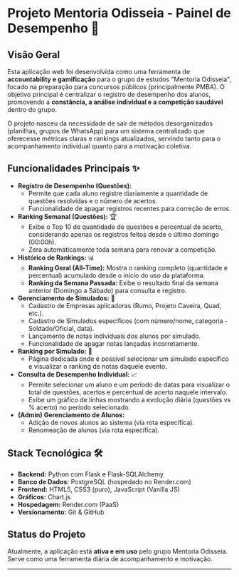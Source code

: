 # Projeto Mentoria Odisseia - Painel de Desempenho 🚀

## Visão Geral

Esta aplicação web foi desenvolvida como uma ferramenta de **accountability e gamificação** para o grupo de estudos "Mentoria Odisseia", focado na preparação para concursos públicos (principalmente PMBA). O objetivo principal é centralizar o registro de desempenho dos alunos, promovendo a **constância, a análise individual e a competição saudável** dentro do grupo.

O projeto nasceu da necessidade de sair de métodos desorganizados (planilhas, grupos de WhatsApp) para um sistema centralizado que oferecesse métricas claras e rankings atualizados, servindo tanto para o acompanhamento individual quanto para a motivação coletiva.

## Funcionalidades Principais ✨

* **Registro de Desempenho (Questões):**
    * Permite que cada aluno registre diariamente a quantidade de questões resolvidas e o número de acertos.
    * Funcionalidade de apagar registros recentes para correção de erros.
* **Ranking Semanal (Questões):** 🏆
    * Exibe o Top 10 de quantidade de questões e percentual de acerto, considerando apenas os registros feitos desde o último domingo (00:00h).
    * Zera automaticamente toda semana para renovar a competição.
* **Histórico de Rankings:** 📊
    * **Ranking Geral (All-Time):** Mostra o ranking completo (quantidade e percentual) acumulado desde o início do uso da plataforma.
    * **Ranking da Semana Passada:** Exibe o resultado final da semana anterior (Domingo a Sábado) para consulta e registro.
* **Gerenciamento de Simulados:** 📝
    * Cadastro de Empresas aplicadoras (Rumo, Projeto Caveira, Quad, etc.).
    * Cadastro de Simulados específicos (com número/nome, categoria - Soldado/Oficial, data).
    * Lançamento de notas individuais dos alunos por simulado.
    * Funcionalidade de apagar notas lançadas incorretamente.
* **Ranking por Simulado:** 🎯
    * Página dedicada onde é possível selecionar um simulado específico e visualizar o ranking de notas daquele evento.
* **Consulta de Desempenho Individual:** 📈
    * Permite selecionar um aluno e um período de datas para visualizar o total de questões, acertos e percentual de acerto naquele intervalo.
    * Exibe um gráfico de linhas mostrando a evolução diária (questões vs % acerto) no período selecionado.
* **(Admin) Gerenciamento de Alunos:**
    * Adição de novos alunos ao sistema (via rota específica).
    * Renomeação de alunos (via rota específica).

## Stack Tecnológica 🛠️

* **Backend:** Python com Flask e Flask-SQLAlchemy
* **Banco de Dados:** PostgreSQL (hospedado no Render.com)
* **Frontend:** HTML5, CSS3 (puro), JavaScript (Vanilla JS)
* **Gráficos:** Chart.js
* **Hospedagem:** Render.com (PaaS)
* **Versionamento:** Git & GitHub

## Status do Projeto

Atualmente, a aplicação está **ativa e em uso** pelo grupo Mentoria Odisseia. Serve como uma ferramenta diária de acompanhamento e motivação.

---
